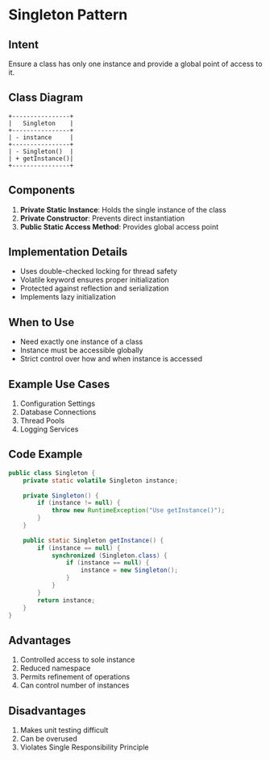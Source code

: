 # Singleton Pattern

## Intent
Ensure a class has only one instance and provide a global point of access to it.

## Class Diagram
```
+----------------+
|   Singleton    |
+----------------+
| - instance     |
+----------------+
| - Singleton()  |
| + getInstance()|
+----------------+
```

## Components
1. **Private Static Instance**: Holds the single instance of the class
2. **Private Constructor**: Prevents direct instantiation
3. **Public Static Access Method**: Provides global access point

## Implementation Details
- Uses double-checked locking for thread safety
- Volatile keyword ensures proper initialization
- Protected against reflection and serialization
- Implements lazy initialization

## When to Use
- Need exactly one instance of a class
- Instance must be accessible globally
- Strict control over how and when instance is accessed

## Example Use Cases
1. Configuration Settings
2. Database Connections
3. Thread Pools
4. Logging Services

## Code Example
```java
public class Singleton {
    private static volatile Singleton instance;
    
    private Singleton() {
        if (instance != null) {
            throw new RuntimeException("Use getInstance()");
        }
    }
    
    public static Singleton getInstance() {
        if (instance == null) {
            synchronized (Singleton.class) {
                if (instance == null) {
                    instance = new Singleton();
                }
            }
        }
        return instance;
    }
}
```

## Advantages
1. Controlled access to sole instance
2. Reduced namespace
3. Permits refinement of operations
4. Can control number of instances

## Disadvantages
1. Makes unit testing difficult
2. Can be overused
3. Violates Single Responsibility Principle
